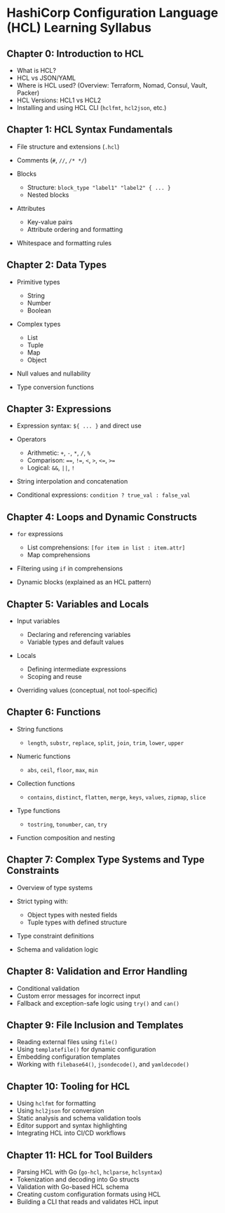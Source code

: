 # HashiCorp Configuration Language (HCL) Learning Syllabus

## Chapter 0: Introduction to HCL

- What is HCL?
- HCL vs JSON/YAML
- Where is HCL used? (Overview: Terraform, Nomad, Consul, Vault, Packer)
- HCL Versions: HCL1 vs HCL2
- Installing and using HCL CLI (`hclfmt`, `hcl2json`, etc.)

## Chapter 1: HCL Syntax Fundamentals

- File structure and extensions (`.hcl`)
- Comments (`#`, `//`, `/* */`)
- Blocks

  - Structure: `block_type "label1" "label2" { ... }`
  - Nested blocks

- Attributes

  - Key-value pairs
  - Attribute ordering and formatting

- Whitespace and formatting rules

## Chapter 2: Data Types

- Primitive types

  - String
  - Number
  - Boolean

- Complex types

  - List
  - Tuple
  - Map
  - Object

- Null values and nullability
- Type conversion functions

## Chapter 3: Expressions

- Expression syntax: `${ ... }` and direct use
- Operators

  - Arithmetic: `+`, `-`, `*`, `/`, `%`
  - Comparison: `==`, `!=`, `<`, `>`, `<=`, `>=`
  - Logical: `&&`, `||`, `!`

- String interpolation and concatenation
- Conditional expressions: `condition ? true_val : false_val`

## Chapter 4: Loops and Dynamic Constructs

- `for` expressions

  - List comprehensions: `[for item in list : item.attr]`
  - Map comprehensions

- Filtering using `if` in comprehensions
- Dynamic blocks (explained as an HCL pattern)

## Chapter 5: Variables and Locals

- Input variables

  - Declaring and referencing variables
  - Variable types and default values

- Locals

  - Defining intermediate expressions
  - Scoping and reuse

- Overriding values (conceptual, not tool-specific)

## Chapter 6: Functions

- String functions

  - `length`, `substr`, `replace`, `split`, `join`, `trim`, `lower`, `upper`

- Numeric functions

  - `abs`, `ceil`, `floor`, `max`, `min`

- Collection functions

  - `contains`, `distinct`, `flatten`, `merge`, `keys`, `values`, `zipmap`, `slice`

- Type functions

  - `tostring`, `tonumber`, `can`, `try`

- Function composition and nesting

## Chapter 7: Complex Type Systems and Type Constraints

- Overview of type systems
- Strict typing with:

  - Object types with nested fields
  - Tuple types with defined structure

- Type constraint definitions
- Schema and validation logic

## Chapter 8: Validation and Error Handling

- Conditional validation
- Custom error messages for incorrect input
- Fallback and exception-safe logic using `try()` and `can()`

## Chapter 9: File Inclusion and Templates

- Reading external files using `file()`
- Using `templatefile()` for dynamic configuration
- Embedding configuration templates
- Working with `filebase64()`, `jsondecode()`, and `yamldecode()`

## Chapter 10: Tooling for HCL

- Using `hclfmt` for formatting
- Using `hcl2json` for conversion
- Static analysis and schema validation tools
- Editor support and syntax highlighting
- Integrating HCL into CI/CD workflows

## Chapter 11: HCL for Tool Builders

- Parsing HCL with Go (`go-hcl`, `hclparse`, `hclsyntax`)
- Tokenization and decoding into Go structs
- Validation with Go-based HCL schema
- Creating custom configuration formats using HCL
- Building a CLI that reads and validates HCL input
